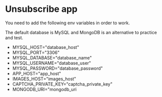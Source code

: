 # Unsubscribe  app

You need to add the following env variables in order to work.

The default database is MySQL and MongoDB is an alternative to practice and test.

- MYSQL_HOST="database_host"
- MYSQL_PORT="3306"
- MYSQL_DATABASE="database_name"
- MYSQL_USERNAME="database_user"
- MYSQL_PASSWORD="database_password"
- APP_HOST="app_host"
- IMAGES_HOST="images_host"
- CAPTCHA_PRIVATE_KEY="captcha_private_key"
- MONGODB_URI="mongodb_uri